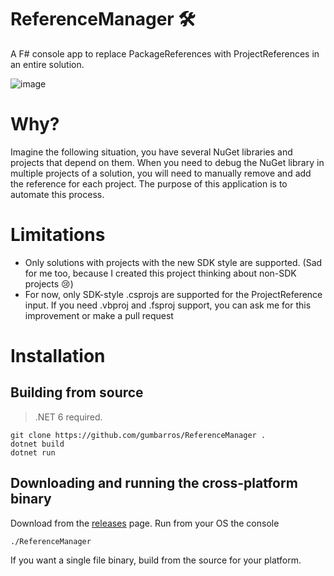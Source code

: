 # ReferenceManager 🛠️
A F# console app to replace PackageReferences with ProjectReferences in an entire solution.

![image](https://user-images.githubusercontent.com/52143624/194674263-811512d7-00f3-4417-a701-7eb632d81cba.png)

# Why?
Imagine the following situation, you have several NuGet libraries and projects that depend on them. When you need to debug the NuGet library in multiple projects of a solution, you will need to manually remove and add the reference for each project. The purpose of this application is to automate this process.
# Limitations
- Only solutions with projects with the new SDK style are supported. (Sad for me too, because I created this project thinking about non-SDK projects 😢)
- For now, only SDK-style .csprojs are supported for the ProjectReference input. If you need .vbproj and .fsproj support, you can ask me for this improvement or make a pull request
# Installation

## Building from source
> .NET 6 required.
```
git clone https://github.com/gumbarros/ReferenceManager .
dotnet build
dotnet run
```
## Downloading and running the cross-platform binary
Download from the [releases](https://github.com/gumbarros/ReferenceManager/releases/tag/v1.0.0) page.
Run from your OS the console
```
./ReferenceManager
```

If you want a single file binary, build from the source for your platform.
